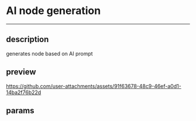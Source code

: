 # AI node generation

---

## description
generates node based on AI prompt

## preview
https://github.com/user-attachments/assets/91f63678-48c9-46ef-a0d1-14ba2f76b22d

## params
